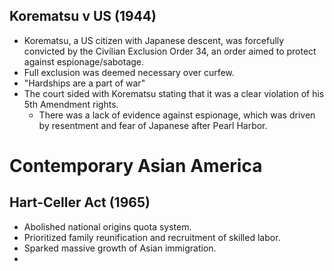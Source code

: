## Korematsu v US (1944)
- Korematsu, a US citizen with Japanese descent, was forcefully convicted by the Civilian Exclusion Order 34, an order aimed to protect against espionage/sabotage.
- Full exclusion was deemed necessary over curfew.
- "Hardships are a part of war"
- The court sided with Korematsu stating that it was a clear violation of his 5th Amendment rights.
	- There was a lack of evidence against espionage, which was driven by resentment and fear of Japanese after Pearl Harbor.

# Contemporary Asian America
## Hart-Celler Act (1965)
- Abolished national origins quota system.
- Prioritized family reunification and recruitment of skilled labor.
- Sparked massive growth of Asian immigration.
- 
